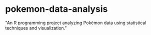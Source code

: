 # pokemon-data-analysis
"An R programming project analyzing Pokémon data using statistical techniques and visualization."
